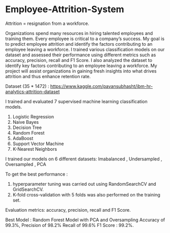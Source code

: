 # Employee-Attrition-System

Attrition = resignation from a workforce.

Organizations spend many resources in hiring talented employees and training them. Every employee is critical to a company’s success. 
My goal is to predict employee attrition and identify the factors contributing to an employee leaving a workforce. 
I trained various classification models on our dataset and assessed their performance using different metrics such as accuracy, precision, recall and F1 Score. 
I also analyzed the dataset to identify key factors contributing to an employee leaving a workforce. 
My project will assist organizations in gaining fresh insights into what drives attrition and thus enhance retention rate.

Dataset (35 *  1472) : https://www.kaggle.com/pavansubhasht/ibm-hr-analytics-attrition-dataset

I trained and evaluated 7 supervised machine learning classification models.

1. Logistic Regression
2. Naive Bayes
3. Decision Tree
4. Random Forest
5. AdaBoost
6. Support Vector Machine
7. K-Nearest Neighbors

I trained our models on 6 different datasets: Imabalanced , Undersampled , Oversampled , PCA

To get the best performance : 
1) hyperparameter tuning was carried out using RandomSearchCV and GridSearchCV.
2) K-fold cross-validation with 5 folds was also performed on the training set.

Evaluation metrics: accuracy, precision, recall and F1 Score.

Best Model : Random Forest Model with PCA and Oversampling 
Accuracy of 99.3%,
Precision of 98.2%
Recall of 99.6% 
F1 Score : 99.2%.
